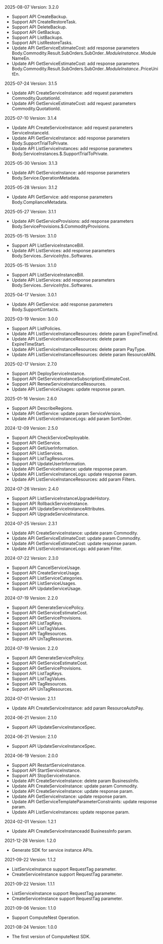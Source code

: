 2025-08-07 Version: 3.2.0
- Support API CreateBackup.
- Support API CreateRestoreTask.
- Support API DeleteBackup.
- Support API GetBackup.
- Support API ListBackups.
- Support API ListRestoreTasks.
- Update API GetServiceEstimateCost: add response parameters Body.Commodity.Result.SubOrders.SubOrder.$.ModuleInstance.$.ModuleNameEn.
- Update API GetServiceEstimateCost: add response parameters Body.Commodity.Result.SubOrders.SubOrder.$.ModuleInstance.$.PriceUnitEn.


2025-07-24 Version: 3.1.5
- Update API CreateServiceInstance: add request parameters Commodity.QuotationId.
- Update API GetServiceEstimateCost: add request parameters Commodity.QuotationId.


2025-07-10 Version: 3.1.4
- Update API CreateServiceInstance: add request parameters ServiceInstanceId.
- Update API GetServiceInstance: add response parameters Body.SupportTrialToPrivate.
- Update API ListServiceInstances: add response parameters Body.ServiceInstances.$.SupportTrialToPrivate.


2025-05-30 Version: 3.1.3
- Update API GetServiceInstance: add response parameters Body.Service.OperationMetadata.


2025-05-28 Version: 3.1.2
- Update API GetService: add response parameters Body.ComplianceMetadata.


2025-05-27 Version: 3.1.1
- Update API GetServiceProvisions: add response parameters Body.ServiceProvisions.$.CommodityProvisions.


2025-05-15 Version: 3.1.0
- Support API ListServiceInstanceBill.
- Update API ListServices: add response parameters Body.Services.$.ServiceInfos.$.Softwares.


2025-05-15 Version: 3.1.0
- Support API ListServiceInstanceBill.
- Update API ListServices: add response parameters Body.Services.$.ServiceInfos.$.Softwares.


2025-04-17 Version: 3.0.1
- Update API GetService: add response parameters Body.SupportContacts.


2025-03-19 Version: 3.0.0
- Support API ListPolicies.
- Update API ListServiceInstanceResources: delete param ExpireTimeEnd.
- Update API ListServiceInstanceResources: delete param ExpireTimeStart.
- Update API ListServiceInstanceResources: delete param PayType.
- Update API ListServiceInstanceResources: delete param ResourceARN.


2025-02-17 Version: 2.7.0
- Support API DeployServiceInstance.
- Support API GetServiceInstanceSubscriptionEstimateCost.
- Support API RenewServiceInstanceResources.
- Update API ListServiceUsages: update response param.


2025-01-16 Version: 2.6.0
- Support API DescribeRegions.
- Update API GetService: update param ServiceVersion.
- Update API ListServiceInstanceLogs: add param SortOrder.


2024-12-09 Version: 2.5.0
- Support API CheckServiceDeployable.
- Support API GetService.
- Support API GetUserInformation.
- Support API ListServices.
- Support API ListTagResources.
- Support API UpdateUserInformation.
- Update API GetServiceInstance: update response param.
- Update API ListServiceInstanceLogs: update response param.
- Update API ListServiceInstanceResources: add param Filters.


2024-07-26 Version: 2.4.0
- Support API ListServiceInstanceUpgradeHistory.
- Support API RollbackServiceInstance.
- Support API UpdateServiceInstanceAttributes.
- Support API UpgradeServiceInstance.


2024-07-25 Version: 2.3.1
- Update API CreateServiceInstance: update param Commodity.
- Update API GetServiceEstimateCost: update param Commodity.
- Update API GetServiceEstimateCost: update response param.
- Update API ListServiceInstanceLogs: add param Filter.


2024-07-22 Version: 2.3.0
- Support API CancelServiceUsage.
- Support API CreateServiceUsage.
- Support API ListServiceCategories.
- Support API ListServiceUsages.
- Support API UpdateServiceUsage.


2024-07-19 Version: 2.2.0
- Support API GenerateServicePolicy.
- Support API GetServiceEstimateCost.
- Support API GetServiceProvisions.
- Support API ListTagKeys.
- Support API ListTagValues.
- Support API TagResources.
- Support API UnTagResources.


2024-07-19 Version: 2.2.0
- Support API GenerateServicePolicy.
- Support API GetServiceEstimateCost.
- Support API GetServiceProvisions.
- Support API ListTagKeys.
- Support API ListTagValues.
- Support API TagResources.
- Support API UnTagResources.


2024-07-01 Version: 2.1.1
- Update API CreateServiceInstance: add param ResourceAutoPay.


2024-06-21 Version: 2.1.0
- Support API UpdateServiceInstanceSpec.


2024-06-21 Version: 2.1.0
- Support API UpdateServiceInstanceSpec.


2024-06-19 Version: 2.0.0
- Support API RestartServiceInstance.
- Support API StartServiceInstance.
- Support API StopServiceInstance.
- Update API CreateServiceInstance: delete param BusinessInfo.
- Update API CreateServiceInstance: update param Commodity.
- Update API CreateServiceInstance: update response param.
- Update API GetServiceInstance: update response param.
- Update API GetServiceTemplateParameterConstraints: update response param.
- Update API ListServiceInstances: update response param.


2024-02-01 Version: 1.2.1
- Update API CreateServiceInstanceadd BusinessInfo param.


2021-12-28 Version: 1.2.0
- Generate SDK for service instance APIs.

2021-09-22 Version: 1.1.2
- ListServiceInstance support RequestTag parameter.
- CreateServiceInstance support RequestTag parameter.

2021-09-22 Version: 1.1.1
- ListServiceInstance support RequestTag parameter.
- CreateServiceInstance support RequestTag parameter.

2021-09-06 Version: 1.1.0
- Support ComputeNest Operation.

2021-08-24 Version: 1.0.0
- The first version of ComputeNest SDK.

